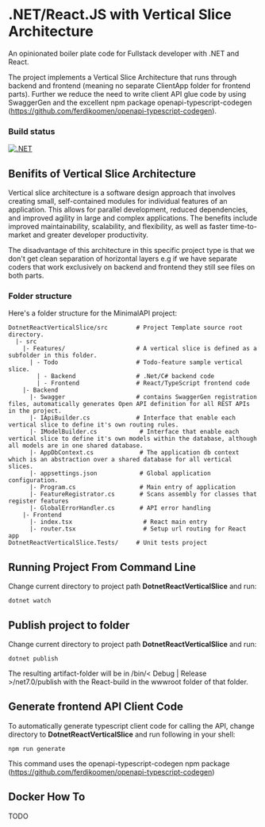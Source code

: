 # .NET/React.JS with Vertical Slice Architecture
An opinionated boiler plate code for Fullstack developer with .NET and React. 

The project implements a Vertical Slice Architecture that runs through 
backend and frontend (meaning no separate ClientApp folder for frontend parts). 
Further we reduce the need to write client API glue code by using SwaggerGen and
the excellent npm package openapi-typescript-codegen
(https://github.com/ferdikoomen/openapi-typescript-codegen).

### Build status
[![.NET](https://github.com/kavhad/dotnet-project-templates/actions/workflows/dotnet.yml/badge.svg)](https://github.com/kavhad/dotnet-project-templates/actions/workflows/dotnet.yml)


## Benifits of Vertical Slice Architecture
Vertical slice architecture is a software design approach that involves creating small, 
self-contained modules for individual features of an application. This allows for parallel development, 
reduced dependencies, and improved agility in large and complex applications. The benefits 
include improved maintainability, scalability, and flexibility, as well as faster time-to-market 
and greater developer productivity.

The disadvantage of this architecture in this specific project type is 
that we don't get clean separation of horizontal layers e.g if we have separate coders that
work exclusively on backend and frontend they still see files on both parts.

### Folder structure

Here's a folder structure for the MinimalAPI project:

```
DotnetReactVerticalSlice/src        # Project Template source root directory.
  |- src
    |- Features/                    # A vertical slice is defined as a subfolder in this folder.
      | - Todo                      # Todo-feature sample vertical slice.  
        | - Backend                 # .Net/C# backend code
        | - Frontend                # React/TypeScript frontend code
    |- Backend
      |- Swagger                    # contains SwaggerGen registration files, automatically generates Open API definition for all REST APIs in the project.           
      |- IApiBuilder.cs             # Interface that enable each vertical slice to define it's own routing rules.
      |- IModelBuilder.cs            # Interface that enable each vertical slice to define it's own models within the database, although all models are in one shared database.
      |- AppDbContext.cs             # The application db context which is an abstraction over a shared database for all vertical slices. 
      |- appsettings.json            # Global application configuration.
      |- Program.cs                  # Main entry of application
      |- FeatureRegistrator.cs       # Scans assembly for classes that register features
      |- GlobalErrorHandler.cs       # API error handling
    |- Frontend
      |- index.tsx                    # React main entry
      |- router.tsx                   # Setup url routing for React app
DotnetReactVerticalSlice.Tests/     # Unit tests project
```


## Running Project From Command Line

Change current directory to project path __DotnetReactVerticalSlice__ 
and run:
```shell
dotnet watch
```

## Publish project to folder
Change current directory to project path __DotnetReactVerticalSlice__
and run:

```shell
dotnet publish
```
The resulting artifact-folder will be in /bin/&lt; Debug | Release &gt;/net7.0/publish
with the React-build in the wwwroot folder of that folder.

## Generate frontend API Client Code 
To automatically generate typescript client code for calling
the API, change directory to __DotnetReactVerticalSlice__ and 
run following in your shell:

```shell
npm run generate
```

This command uses the openapi-typescript-codegen npm package 
(https://github.com/ferdikoomen/openapi-typescript-codegen)

## Docker How To
TODO

